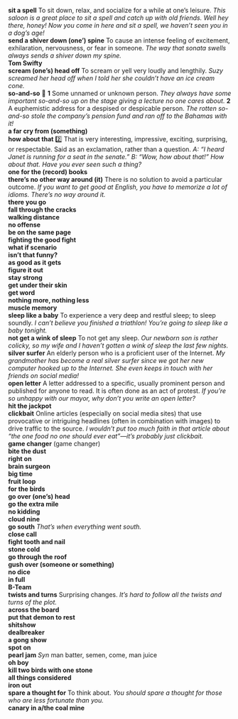 __sit a spell__ To sit down, relax, and socialize for a while at one’s leisure. _This saloon is a great place to sit a spell and catch up with old friends._ _Well hey there, honey! Now you come in here and sit a spell, we haven’t seen you in a dog’s age!_  
__send a shiver down (one’) spine__ To cause an intense feeling of excitement, exhilaration, nervousness, or fear in someone. _The way that sonata swells always sends a shiver down my spine._  
__Tom Swifty__  
__scream (one’s) head off__ To scream or yell very loudly and lengthily. _Suzy screamed her head off when I told her she couldn’t have an ice cream cone._  
__so-and-so__ :dart: __1__ Some unnamed or unknown person. _They always have some important so-and-so up on the stage giving a lecture no one cares about._ __2__ A euphemistic address for a despised or despicable person. _The rotten so-and-so stole the company’s pension fund and ran off to the Bahamas with it!_  
__a far cry from (something)__  
__how about that__ :two: That is very interesting, impressive, exciting, surprising, or respectable. Said as an exclamation, rather than a question. _A: “I heard Janet is running for a seat in the senate.” B: “Wow, how about that!”_ _How about that. Have you ever seen such a thing?_  
__one for the (record) books__  
__there’s no other way around (it)__ There is no solution to avoid a particular outcome. _If you want to get good at English, you have to memorize a lot of idioms. There’s no way around it._  
__there you go__  
__fall through the cracks__  
__walking distance__  
__no offense__  
__be on the same page__  
__fighting the good fight__  
__what if scenario__  
__isn’t that funny?__  
__as good as it gets__  
__figure it out__  
__stay strong__  
__get under their skin__  
__get word__  
__nothing more, nothing less__  
__muscle memory__  
__sleep like a baby__ To experience a very deep and restful sleep; to sleep soundly. _I can’t believe you finished a triathlon! You’re going to sleep like a baby tonight._  
__not get a wink of sleep__ To not get any sleep. _Our newborn son is rather colicky, so my wife and I haven’t gotten a wink of sleep the last few nights._  
__silver surfer__ An elderly person who is a proficient user of the Internet. _My grandmother has become a real silver surfer since we got her new computer hooked up to the Internet. She even keeps in touch with her friends on social media!_  
__open letter__ A letter addressed to a specific, usually prominent person and published for anyone to read. It is often done as an act of protest. _If you’re so unhappy with our mayor, why don’t you write an open letter?_  
__hit the jackpot__  
__clickbait__ Online articles (especially on social media sites) that use provocative or intriguing headlines (often in combination with images) to drive traffic to the source. _I wouldn’t put too much faith in that article about “the one food no one should ever eat”—it’s probably just clickbait._  
__game changer__ (game changer)  
__bite the dust__  
__right on__  
__brain surgeon__  
__big time__  
__fruit loop__  
__for the birds__  
__go over (one’s) head__  
__go the extra mile__  
__no kidding__  
__cloud nine__  
__go south__ _That’s when everything went south._  
__close call__  
__fight tooth and nail__  
__stone cold__  
__go through the roof__  
__gush over (someone or something)__  
__no dice__  
__in full__  
__B-Team__  
__twists and turns__ Surprising changes. _It’s hard to follow all the twists and turns of the plot._  
__across the board__  
__put that demon to rest__  
__shitshow__  
__dealbreaker__  
__a gong show__  
__spot on__  
__pearl jam__ _Syn_ man batter, semen, come, man juice  
__oh boy__  
__kill two birds with one stone__  
__all things considered__  
__iron out__  
__spare a thought for__ To think about. _You should spare a thought for those who are less fortunate than you._  
__canary in a/the coal mine__  
